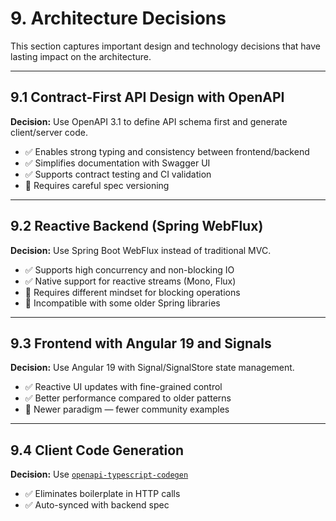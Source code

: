 # 9. Architecture Decisions

This section captures important design and technology decisions that have lasting impact on the architecture.

---

## 9.1 Contract-First API Design with OpenAPI

**Decision:** Use OpenAPI 3.1 to define API schema first and generate client/server code.

- ✅ Enables strong typing and consistency between frontend/backend
- ✅ Simplifies documentation with Swagger UI
- ✅ Supports contract testing and CI validation
- 🔧 Requires careful spec versioning

---

## 9.2 Reactive Backend (Spring WebFlux)

**Decision:** Use Spring Boot WebFlux instead of traditional MVC.

- ✅ Supports high concurrency and non-blocking IO
- ✅ Native support for reactive streams (Mono, Flux)
- 🔧 Requires different mindset for blocking operations
- 🔧 Incompatible with some older Spring libraries

---

## 9.3 Frontend with Angular 19 and Signals

**Decision:** Use Angular 19 with Signal/SignalStore state management.

- ✅ Reactive UI updates with fine-grained control
- ✅ Better performance compared to older patterns
- 🔧 Newer paradigm — fewer community examples

---

## 9.4 Client Code Generation

**Decision:** Use [`openapi-typescript-codegen`](https://www.npmjs.com/package/openapi-typescript-codegen)

- ✅ Eliminates boilerplate in HTTP calls
- ✅ Auto-synced with backend spec
